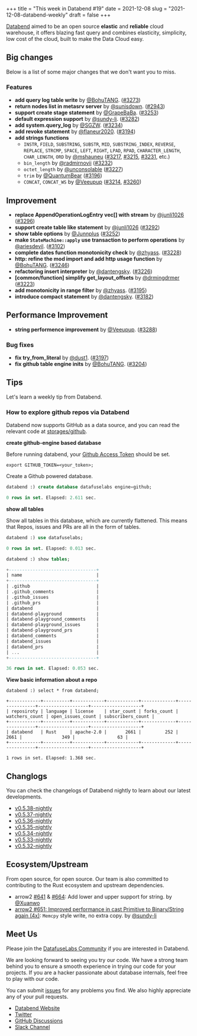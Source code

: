 +++
title = "This week in Databend #19"
date = 2021-12-08
slug = "2021-12-08-databend-weekly"
draft = false
+++

[Databend](https://github.com/datafuselabs/databend) aimed to be an open source **elastic** and **reliable** cloud warehouse, it offers blazing fast query and combines elasticity, simplicity, low cost of the cloud, built to make the Data Cloud easy.

## Big changes

Below is a list of some major changes that we don't want you to miss.

### Features

- **add query log table write** by [@BohuTANG](https://github.com/BohuTANG). ([#3273](https://github.com/datafuselabs/databend/pull/3273))
- **return nodes list in metasrv server** by [@sunisdown](https://github.com/sunisdown). ([#2943](https://github.com/datafuselabs/databend/pull/2943))
- **support create stage statement** by [@GrapeBaBa](https://github.com/GrapeBaBa). ([#3253](https://github.com/datafuselabs/databend/pull/3253))
- **default expression support** by [@sundy-li](https://github.com/sundy-li/). ([#3282](https://github.com/datafuselabs/databend/pull/3282))
- **add system.query_log** by [@SGZW](https://github.com/SGZW). ([#3234](https://github.com/datafuselabs/databend/pull/3234))
- **add revoke statement** by [@flaneur2020](https://github.com/flaneur2020). ([#3194](https://github.com/datafuselabs/databend/pull/3194))
- **add strings functions**
  - `INSTR`, `FIELD`, `SUBSTRING`, `SUBSTR`, `MID`, `SUBSTRING_INDEX`, `REVERSE`, `REPLACE`, `STRCMP`, `SPACE`, `LEFT`, `RIGHT`, `LPAD`, `RPAD`, `CHARACTER_LENGTH`, `CHAR_LENGTH`, `ORD` by [@mshauneu](https://github.com/mshauneu) ([#3217](https://github.com/datafuselabs/databend/pull/3217), [#3215](https://github.com/datafuselabs/databend/pull/3215), [#3231](https://github.com/datafuselabs/databend/pull/3231), etc.)
  - `bin_length` by [@radmirnovii](https://github.com/radmirnovii) ([#3232](https://github.com/datafuselabs/databend/pull/3232))
  - `octet_length` by [@unconsolable](https://github.com/unconsolable) ([#3227](https://github.com/datafuselabs/databend/pull/3227))
  - `trim` by [@QuantumBear](https://github.com/QuantumBear) ([#3196](https://github.com/datafuselabs/databend/pull/3196))
  - `CONCAT`, `CONCAT_WS` by [@Veeupup](https://github.com/Veeupup) ([#3214](https://github.com/datafuselabs/databend/pull/3214), [#3260](https://github.com/datafuselabs/databend/pull/3260))

## Improvement

- **replace AppendOperationLogEntry vec[] with stream** by [@junli1026](https://github.com/junli1026) ([#3296](https://github.com/datafuselabs/databend/pull/3296))
- **support create table like statement** by [@junli1026](https://github.com/junli1026) ([#3292](https://github.com/datafuselabs/databend/pull/3292))
- **show table options** by [@Junnplus](https://github.com/Junnplus) ([#3252](https://github.com/datafuselabs/databend/pull/3252))
- **make `StateMachine::apply` use transaction to perform operations** by [@ariesdevil](https://github.com/ariesdevil). ([#3102](https://github.com/datafuselabs/databend/pull/3102))
- **complete dates function monotonicity check** by [@zhyass](https://github.com/zhyass). ([#3228](https://github.com/datafuselabs/databend/pull/3228))
- **http: refine the mod import and add http usage function** by [@BohuTANG](https://github.com/BohuTANG). ([#3246](https://github.com/datafuselabs/databend/pull/3246))
- **refactoring insert interpreter** by [@dantengsky](https://github.com/dantengsky). ([#3226](https://github.com/datafuselabs/databend/pull/3226))
- **[common/function] simplify get_layout_offsets** by [@drmingdrmer](https://github.com/drmingdrmer) ([#3223](https://github.com/datafuselabs/databend/pull/3223))
- **add monotonicity in range filter** by [@zhyass](https://github.com/zhyass). ([#3195](https://github.com/datafuselabs/databend/pull/3195))
- **introduce compact statement** by [@dantengsky](https://github.com/dantengsky). ([#3182](https://github.com/datafuselabs/databend/pull/3182))

## Performance Improvement

- **string performence improvement** by [@Veeupup](https://github.com/Veeupup). ([#3288](https://github.com/datafuselabs/databend/pull/3288))

### Bug fixes

- **fix try_from_literal** by [@dust1](https://github.com/dust1). ([#3197](https://github.com/datafuselabs/databend/pull/3197))
- **fix github table engine inits** by [@BohuTANG](https://github.com/BohuTANG). ([#3204](https://github.com/datafuselabs/databend/pull/3204))

## Tips

Let's learn a weekly tip from Databend.

### How to explore github repos via Databend

Databend now supports GitHub as a data source, and you can read the relevant code at [storages/github](https://github.com/datafuselabs/databend/tree/main/query/src/storages/github).

**create github-engine based database**

Before running databend, your [Github Access Token](https://github.com/settings/tokens) should be set.

```shell
export GITHUB_TOKEN=<your_token>;
```

Create a Github powered database.

```sql
databend :) create database datafuselabs engine=github;

0 rows in set. Elapsed: 2.611 sec. 
```

**show all tables**

Show all tables in this database, which are currently flattened. This means that Repos, issues and PRs are all in the form of tables.

```sql
databend :) use datafuselabs;

0 rows in set. Elapsed: 0.013 sec.

databend :) show tables;

+---------------------------------+
| name                            |
+---------------------------------+
| .github                         |
| .github_comments                |
| .github_issues                  |
| .github_prs                     |
| databend                        |
| databend-playground             |
| databend-playground_comments    |
| databend-playground_issues      |
| databend-playground_prs         |
| databend_comments               |
| databend_issues                 |
| databend_prs                    |
| ...                             |
+---------------------------------+

36 rows in set. Elapsed: 0.053 sec. 

```

**View basic information about a repo**

```
databend :) select * from databend;

+------------+----------+------------+------------+-------------+----------------+-------------------+-------------------+
| reposiroty | language | license    | star_count | forks_count | watchers_count | open_issues_count | subscribers_count |
+------------+----------+------------+------------+-------------+----------------+-------------------+-------------------+
| databend   | Rust     | apache-2.0 |       2661 |         252 |           2661 |               349 |                63 |
+------------+----------+------------+------------+-------------+----------------+-------------------+-------------------+

1 rows in set. Elapsed: 1.368 sec. 
```

## Changlogs

You can check the changelogs of Databend nightly to learn about our latest developments.

- [v0.5.38-nightly](https://github.com/datafuselabs/databend/releases/tag/v0.5.38-nightly)
- [v0.5.37-nightly](https://github.com/datafuselabs/databend/releases/tag/v0.5.37-nightly)
- [v0.5.36-nightly](https://github.com/datafuselabs/databend/releases/tag/v0.5.36-nightly)
- [v0.5.35-nightly](https://github.com/datafuselabs/databend/releases/tag/v0.5.35-nightly)
- [v0.5.34-nightly](https://github.com/datafuselabs/databend/releases/tag/v0.5.34-nightly)
- [v0.5.33-nightly](https://github.com/datafuselabs/databend/releases/tag/v0.5.33-nightly)
- [v0.5.32-nightly](https://github.com/datafuselabs/databend/releases/tag/v0.5.32-nightly)

## Ecosystem/Upstream

From open source, for open source. Our team is also committed to contributing to the Rust ecosystem and upstream dependencies.

- arrow2 [#641](https://github.com/jorgecarleitao/arrow2/pull/641) & [#664](https://github.com/jorgecarleitao/arrow2/pull/664): Add lower and upper support for string. by [@Xuanwo](https://github.com/Xuanwo)
- [arrow2 #651: Improved performance in cast Primitive to Binary/String again (4x)](https://github.com/jorgecarleitao/arrow2/pull/651): `Memcpy` style write, no extra copy. by [@sundy-li](https://github.com/sundy-li/)

## Meet Us

Please join the [DatafuseLabs Community](https://github.com/datafuselabs/) if you are interested in Databend.

We are looking forward to seeing you try our code. We have a strong team behind you to ensure a smooth experience in trying our code for your projects.
If you are a hacker passionate about database internals, feel free to play with our code.

You can submit [issues](https://github.com/datafuselabs/databend/issues) for any problems you find. We also highly appreciate any of your pull requests.

- [Databend Website](https://databend.rs)
- [Twitter](https://twitter.com/Datafuse_Labs)
- [GitHub Discussions](https://github.com/datafuselabs/databend/discussions)
- [Slack Channel](https://link.databend.rs/join-slack)
